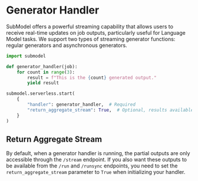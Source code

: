 # Generator Handler

SubModel offers a powerful streaming capability that allows users to receive real-time updates on job outputs, particularly useful for Language Model tasks. We support two types of streaming generator functions: regular generators and asynchronous generators.

```python
import submodel

def generator_handler(job):
    for count in range(3):
        result = f"This is the {count} generated output."
        yield result

submodel.serverless.start(
    {
        "handler": generator_handler,  # Required
        "return_aggregate_stream": True,  # Optional, results available via /run
    }
)
```

## Return Aggregate Stream

By default, when a generator handler is running, the partial outputs are only accessible through the `/stream` endpoint. If you also want these outputs to be available from the `/run` and `/runsync` endpoints, you need to set the `return_aggregate_stream` parameter to `True` when initializing your handler.